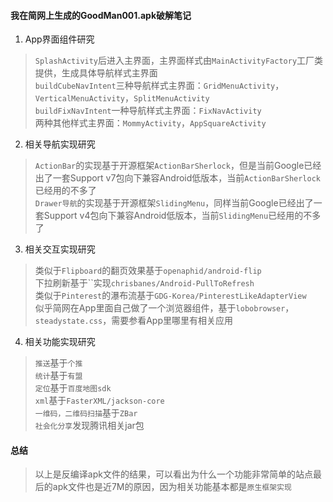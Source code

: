 #### 我在简网上生成的GoodMan001.apk破解笔记

1. App界面组件研究
> `SplashActivity`后进入主界面，主界面样式由`MainActivityFactory`工厂类提供，生成具体导航样式主界面  
> `buildCubeNavIntent`三种导航样式主界面：`GridMenuActivity`，`VerticalMenuActivity`，`SplitMenuActivity`  
> `buildFixNavIntent`一种导航样式主界面：`FixNavActivity`  
> 两种其他样式主界面：`MommyActivity`，`AppSquareActivity`  

2. 相关导航实现研究
> `ActionBar`的实现基于开源框架`ActionBarSherlock`，但是当前Google已经出了一套Support v7包向下兼容Android低版本，当前`ActionBarSherlock`已经用的不多了  
> `Drawer导航`的实现基于开源框架`SlidingMenu`，同样当前Google已经出了一套Support v4包向下兼容Android低版本，当前`SlidingMenu`已经用的不多了  

3. 相关交互实现研究
> 类似于`Flipboard`的翻页效果基于`openaphid/android-flip`  
> 下拉刷新基于``实现`chrisbanes/Android-PullToRefresh`  
> 类似于`Pinterest`的瀑布流基于`GDG-Korea/PinterestLikeAdapterView`  
> 似乎简网在App里面自己做了一个浏览器组件，基于`lobobrowser`，`steadystate.css`，需要参看App里哪里有相关应用  

4. 相关功能实现研究
> `推送`基于`个推`  
> `统计`基于`有盟`  
> `定位`基于`百度地图sdk`  
> `xml`基于`FasterXML/jackson-core`  
> `一维码，二维码扫描`基于`ZBar`  
> `社会化分享`发现腾讯相关jar包  

#### 总结
> 以上是反编译apk文件的结果，可以看出为什么一个功能非常简单的站点最后的apk文件也是近7M的原因，因为相关功能基本都是`原生框架实现`